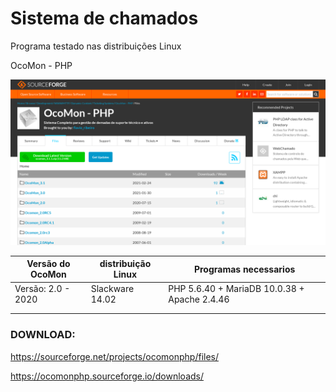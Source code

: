 # Sistema de chamados

Programa testado nas distribuições Linux

OcoMon - PHP


![Repositorio do Ocomon](https://raw.githubusercontent.com/brasileirinho/Sistema-de-chamados/Default/OcoMon%20-%20SourceForge%20net.png)


|Versão do OcoMon   | distribuição Linux |          Programas necessarios               |
|-------------------|--------------------|----------------------------------------------|
|Versão: 2.0 - 2020 | Slackware 14.02    | PHP 5.6.40 + MariaDB 10.0.38 + Apache 2.4.46 |
|||
|||




### DOWNLOAD:

https://sourceforge.net/projects/ocomonphp/files/

https://ocomonphp.sourceforge.io/downloads/


